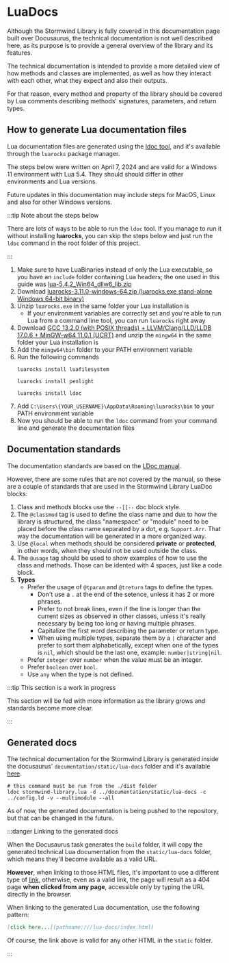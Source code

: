 # LuaDocs

Although the Stormwind Library is fully covered in this documentation page 
built over Docusaurus, the technical documentation is not well described
here, as its purpose is to provide a general overview of the library and
its features.

The technical documentation is intended to provide a more detailed view of
how methods and classes are implemented, as well as how they interact with
each other, what they expect and also their outputs.

For that reason, every method and property of the library should be covered
by Lua comments describing methods' signatures, parameters, and return
types.

## How to generate Lua documentation files

Lua documentation files are generated using the [ldoc tool](https://github.com/lunarmodules/ldoc),
and it's available through the `luarocks` package manager.

The steps below were written on April 7, 2024 and are valid for a Windows 11
environment with Lua 5.4. They should should differ in other environments
and Lua versions.

Future updates in this documentation may include steps for MacOS, Linux and
also for other Windows versions.

:::tip Note about the steps below

There are lots of ways to be able to run the `ldoc` tool. If you manage to
run it without installing **luarocks**, you can skip the steps below and
just run the `ldoc` command in the root folder of this project.

:::

1. Make sure to have LuaBinaries instead of only the Lua executable, so you
   have an `include` folder containing Lua headers; the one used in this
   guide was [lua-5.4.2_Win64_dllw6_lib.zip](https://luabinaries.sourceforge.net/download.html)
1. Download [luarocks-3.11.0-windows-64.zip (luarocks.exe stand-alone Windows 64-bit binary)](https://luarocks.github.io/luarocks/releases/)
1. Unzip `luarocks.exe` in the same folder your Lua installation is
   * If your environment variables are correctly set and you're able to
   run Lua from a command line tool, you can run `luarocks` right away
1. Download [GCC 13.2.0 (with POSIX threads) + LLVM/Clang/LLD/LLDB 17.0.6 + MinGW-w64 11.0.1 (UCRT)](https://winlibs.com/)
   and unzip the `mingw64` in the same folder your Lua installation is
1. Add the `mingw64\bin` folder to your PATH environment variable
1. Run the following commands
   ```shell
   luarocks install luafilesystem

   luarocks install penlight

   luarocks install ldoc
   ```
1. Add `C:\Users\{YOUR_USERNAME}\AppData\Roaming\luarocks\bin` to your PATH
   environment variable
1. Now you should be able to run the `ldoc` command from your command line
   and generate the documentation files

## Documentation standards

The documentation standards are based on the
[LDoc manual](https://lunarmodules.github.io/ldoc/manual/manual.md.html).

However, there are some rules that are not covered by the manual, so
these are a couple of standards that are used in the Stormwind Library
LuaDoc blocks:

1. Class and methods blocks use the `--[[--` doc block style.
1. The `@classmod` tag is used to define the class name and due to how the library is 
structured, the class "namespace" or "module" need to be placed before the class name separated 
by a dot, e.g. `Support.Arr`. That way the documentation will be generated in a more organized 
way.
1. Use `@local` when methods should be considered **private** or **protected**, in other words,
when they should not be used outside the class.
1. The `@usage` tag should be used to show examples of how to use the class
   and methods. Those can be idented with 4 spaces, just like a code block.
1. **Types**
   * Prefer the usage of `@tparam` and `@treturn` tags to define the types.
      * Don't use a `.` at the end of the setence, unless it has 2 or more
        phrases.
      * Prefer to not break lines, even if the line is longer than the current
        sizes as observed in other classes, unless it's really necessary by
        being too long or having multiple phrases.
      * Capitalize the first word describing the parameter or return type.
      * When using multiple types, separate them by a `|` character and prefer
        to sort them alphabetically, except when one of the types is `nil`, 
        which should be the last one, example: `number|string|nil`.
   * Prefer `integer` over `number` when the value must be an integer.
   * Prefer `boolean` over `bool`.
   * Use `any` when the type is not defined.

:::tip This section is a work in progress

This section will be fed with more information as the library grows and
standards become more clear.

:::

## Generated docs

The technical documentation for the Stormwind Library is generated inside the 
docusaurus' `documentation/static/lua-docs` folder and it's available
[here](pathname:///lua-docs/index.html).

```shell
# this command must be run from the ./dist folder
ldoc stormwind-library.lua -d ../documentation/static/lua-docs -c ../config.ld -v --multimodule --all
```

As of now, the generated documentation is being pushed to the repository,
but that can be changed in the future.

:::danger Linking to the generated docs

When the Docusaurus task generates the `build` folder, it will copy the generated 
technical Lua documentation from the `static/lua-docs` folder, which means they'll
become available as a valid URL.

**However**, when linking to those HTML files, it's important to use a different type
of [link](https://docusaurus.io/docs/advanced/routing#escaping-from-spa-redirects),
otherwise, even as a valid link, the page will result as a 404 page **when clicked
from any page**, accessible only by typing the URL directly in the browser.

When linking to the generated Lua documentation, use the following pattern:

```markdown
[click here...](pathname:///lua-docs/index.html)
```

Of course, the link above is valid for any other HTML in the `static` folder.

:::